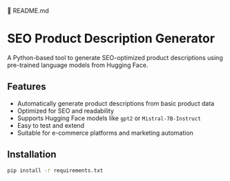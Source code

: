 📁 README.md
# SEO Product Description Generator

A Python-based tool to generate SEO-optimized product descriptions using pre-trained language models from Hugging Face.

## Features

- Automatically generate product descriptions from basic product data
- Optimized for SEO and readability
- Supports Hugging Face models like `gpt2` or `Mistral-7B-Instruct`
- Easy to test and extend
- Suitable for e-commerce platforms and marketing automation

## Installation

```bash
pip install -r requirements.txt
